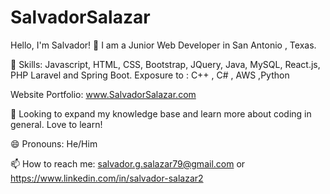 # SalvadorSalazar

Hello, I'm Salvador! 👋
I am a Junior Web Developer in San Antonio , Texas.

📕 Skills:  Javascript, HTML, CSS, Bootstrap, JQuery, Java, MySQL, React.js, PHP Laravel and Spring Boot.
Exposure to :  C++ , C# ,  AWS ,Python

Website Portfolio: www.SalvadorSalazar.com



🌱   Looking to expand my knowledge base and learn more about coding in general. Love to learn!

😄 Pronouns: He/Him

📫 How to reach me: salvador.g.salazar79@gmail.com or https://www.linkedin.com/in/salvador-salazar2


